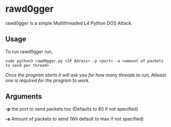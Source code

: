 # rawd0gger
rawd0gger is a simple Multithreaded L4 Python DOS Attack.

## Usage

To run rawd0gger run, 
```
sudo python3 rawd0gger.py <IP Adress> -p <port> -a <amount of packets to send per thread>
```
*Once the program starts it will ask you for how many threads to run, Atleast one is required for the program to work.*

## Arguments

**-p**  the port to send packets too (Defaults to 80 if not specified)

**-a**  Amount of packets to send (Wil default to max if not specified)
